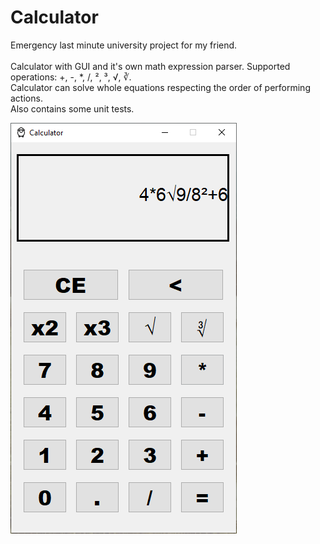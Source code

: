 # Calculator
Emergency last minute university project for my friend.<br><br>
Calculator with GUI and it's own math expression parser. Supported operations: +, -, *, /, ², ³, √, ∛.<br>
Calculator can solve whole equations respecting the order of performing actions.<br>
Also contains some unit tests.

![alt text](https://raw.githubusercontent.com/VeryAwesomeSheep/calculator/main/image.png)
